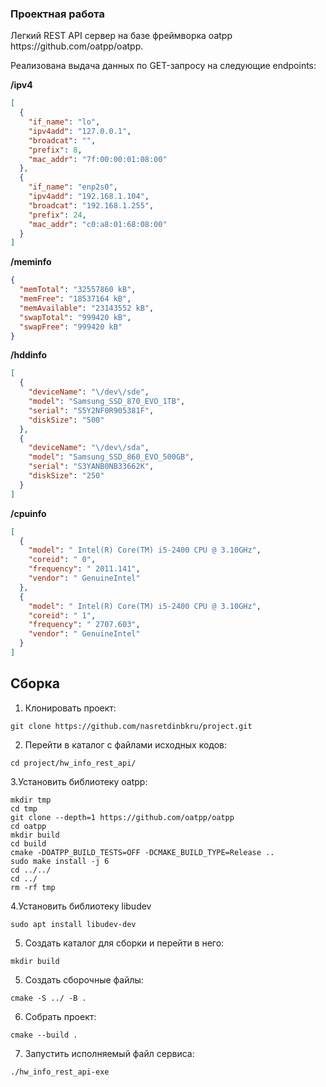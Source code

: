 ### Проектная работа
<p>Легкий REST API сервер на базе фреймворка oatpp https://github.com/oatpp/oatpp.
</p>
<p>
Реализована выдача данных по GET-запросу на следующие endpoints:
</p>

**/ipv4**
```json
[
  {
    "if_name": "lo",
    "ipv4add": "127.0.0.1",
    "broadcat": "",
    "prefix": 8,
    "mac_addr": "7f:00:00:01:08:00"
  },
  {
    "if_name": "enp2s0",
    "ipv4add": "192.168.1.104",
    "broadcat": "192.168.1.255",
    "prefix": 24,
    "mac_addr": "c0:a8:01:68:08:00"
  }
]
```

**/meminfo**
```json
{
  "memTotal": "32557860 kB",
  "memFree": "18537164 kB",
  "memAvailable": "23143552 kB",
  "swapTotal": "999420 kB",
  "swapFree": "999420 kB"
}
```

**/hddinfo**
```json
[
  {
    "deviceName": "\/dev\/sde",
    "model": "Samsung_SSD_870_EVO_1TB",
    "serial": "S5Y2NF0R905381F",
    "diskSize": "500"
  },
  {
    "deviceName": "\/dev\/sda",
    "model": "Samsung_SSD_860_EVO_500GB",
    "serial": "S3YANB0NB33662K",
    "diskSize": "250"
  }
]
```
**/cpuinfo**
```json
[
  {
    "model": " Intel(R) Core(TM) i5-2400 CPU @ 3.10GHz",
    "coreid": " 0",
    "frequency": " 2011.141",
    "vendor": " GenuineIntel"
  },
  {
    "model": " Intel(R) Core(TM) i5-2400 CPU @ 3.10GHz",
    "coreid": " 1",
    "frequency": " 2707.603",
    "vendor": " GenuineIntel"
  }
]
```
## Сборка 

1. Клонировать проект:
```
git clone https://github.com/nasretdinbkru/project.git
```
2. Перейти в каталог с файлами исходных кодов:
```
cd project/hw_info_rest_api/
```
3.Установить библиотеку oatpp:
```
mkdir tmp
cd tmp
git clone --depth=1 https://github.com/oatpp/oatpp
cd oatpp
mkdir build
cd build
cmake -DOATPP_BUILD_TESTS=OFF -DCMAKE_BUILD_TYPE=Release ..
sudo make install -j 6
cd ../../
cd ../
rm -rf tmp
```
4.Установить библиотеку libudev
```
sudo apt install libudev-dev
```
5. Создать каталог для сборки и перейти в него:
```
mkdir build

```
5. Создать сборочные файлы:
```
cmake -S ../ -B .
```
6. Собрать проект:
```
cmake --build .
```
7. Запустить исполняемый файл сервиса:
```
./hw_info_rest_api-exe 
```
